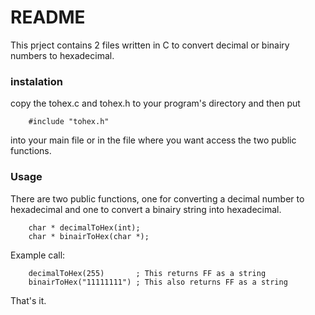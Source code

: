 # README #

This prject contains 2 files written in C to convert decimal or binairy numbers to hexadecimal.


### instalation ###

copy the tohex.c and tohex.h to your program's directory and then put

        #include "tohex.h"

into your main file or in the file where you want access the two public functions.

### Usage ###

There are two public functions, one for converting a decimal number to hexadecimal and one to convert a binairy string into hexadecimal.

        char * decimalToHex(int);
        char * binairToHex(char *);

Example call:

        decimalToHex(255)       ; This returns FF as a string
        binairToHex("11111111") ; This also returns FF as a string

That's it.
